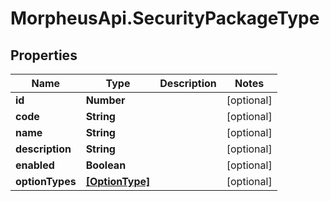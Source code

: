 # MorpheusApi.SecurityPackageType

## Properties

Name | Type | Description | Notes
------------ | ------------- | ------------- | -------------
**id** | **Number** |  | [optional] 
**code** | **String** |  | [optional] 
**name** | **String** |  | [optional] 
**description** | **String** |  | [optional] 
**enabled** | **Boolean** |  | [optional] 
**optionTypes** | [**[OptionType]**](OptionType.md) |  | [optional] 


